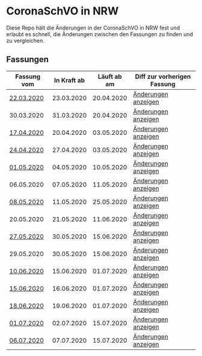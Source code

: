 # CoronaSchVO in NRW

Diese Repo hält die Änderungen in der CoronaSchVO in NRW fest und erlaubt es schnell, die Änderungen zwischen den Fassungen zu finden und zu vergleichen.

## Fassungen

| Fassung vom        | In Kraft ab    | Läuft ab am    | Diff zur vorherigen Fassung |
| ------------------ | -------------- | -------------- | --------------------------- |
| [22.03.2020][Q01]  | 23.03.2020     | 20.04.2020     | [Änderungen anzeigen][D01]  |
| 30.03.2020         | 31.03.2020     | 20.04.2020     | [Änderungen anzeigen][D02]  |
| [17.04.2020][Q03]  | 20.04.2020     | 03.05.2020     | [Änderungen anzeigen][D03]  |
| [24.04.2020][Q04]  | 27.04.2020     | 03.05.2020     | [Änderungen anzeigen][D04]  |
| [01.05.2020][Q05]  | 04.05.2020     | 10.05.2020     | [Änderungen anzeigen][D05]  |
| 06.05.2020         | 07.05.2020     | 11.05.2020     | [Änderungen anzeigen][D06]  |
| [08.05.2020][Q07]  | 11.05.2020     | 25.05.2020     | [Änderungen anzeigen][D07]  |
| 20.05.2020         | 21.05.2020     | 11.06.2020     | [Änderungen anzeigen][D08]  |
| [27.05.2020][Q09]  | 30.05.2020     | 15.06.2020     | [Änderungen anzeigen][D09]  |
| 29.05.2020         | 30.05.2020     | 15.06.2020     | [Änderungen anzeigen][D10]  |
| [10.06.2020][Q11]  | 15.06.2020     | 01.07.2020     | [Änderungen anzeigen][D11]  |
| [15.06.2020][Q12]  | 16.06.2020     | 01.07.2020     | [Änderungen anzeigen][D12]  |
| [18.06.2020][Q13]  | 19.06.2020     | 01.07.2020     | [Änderungen anzeigen][D13]  |
| [01.07.2020][Q14]  | 02.07.2020     | 15.07.2020     | [Änderungen anzeigen][D14]  |
| [06.07.2020][Q15]  | 07.07.2020     | 15.07.2020     | [Änderungen anzeigen][D15]  |

[Q01]: https://www.land.nrw/de/pressemitteilung/landesregierung-beschliesst-weitreichendes-kontaktverbot-und-weitere-massnahmen-zur
[Q03]: https://www.land.nrw/de/pressemitteilung/landesregierung-setzt-weitere-massnahmen-zum-umgang-mit-der-coronavirus-pandemie-um
[Q04]: https://www.land.nrw/de/pressemitteilung/landesregierung-fuehrt-maskenpflicht-ein
[Q05]: https://www.land.nrw/de/pressemitteilung/mit-abstand-und-schutz-betrieb-bestimmter-kultur-und-freizeiteinrichtungen-ab
[Q07]: https://www.land.nrw/de/pressemitteilung/nordrhein-westfalen-plan-tritt-kraft-stufenweise-oeffnung-der-anti-corona
[Q09]: https://www.land.nrw/de/pressemitteilung/weitere-schritte-des-nordrhein-westfalen-plans-werden-umgesetzt-zielgerichtete
[Q11]: https://www.land.nrw/de/pressemitteilung/neue-fassung-der-corona-schutzverordnung-mit-weiteren-erleichterungen-gilt-ab
[Q12]: https://www.land.nrw/sites/default/files/asset/document/2020-06-15_coronaschvo_ab_16.06.2020.pdf
[Q13]: https://www.land.nrw/sites/default/files/asset/document/2020-06-18_fassung_coronaschvo_ab_19.06.2020_lesemodus.pdf
[Q14]: https://www.land.nrw/sites/default/files/asset/document/2020-07-01_coronaschvo_vom_01.07.2020.pdf
[Q15]: https://www.land.nrw/sites/default/files/asset/document/2020-07-06_fassung_coronaschvo_ab_07.07.2020_lesefassung.pdf

[D01]: https://github.com/Art4/NRW-CoronaSchVO/compare/0000-00-00...2020-03-22?diff=split
[D02]: https://github.com/Art4/NRW-CoronaSchVO/compare/2020-03-22...2020-03-30?diff=split
[D03]: https://github.com/Art4/NRW-CoronaSchVO/compare/2020-03-30...2020-04-17?diff=split
[D04]: https://github.com/Art4/NRW-CoronaSchVO/compare/2020-04-17...2020-04-24?diff=split
[D05]: https://github.com/Art4/NRW-CoronaSchVO/compare/2020-04-24...2020-05-01?diff=split
[D06]: https://github.com/Art4/NRW-CoronaSchVO/compare/2020-05-01...2020-05-06?diff=split
[D07]: https://github.com/Art4/NRW-CoronaSchVO/compare/2020-05-06...2020-05-08?diff=split
[D08]: https://github.com/Art4/NRW-CoronaSchVO/compare/2020-05-08...2020-05-20?diff=split
[D09]: https://github.com/Art4/NRW-CoronaSchVO/compare/2020-05-20...2020-05-27?diff=split
[D10]: https://github.com/Art4/NRW-CoronaSchVO/compare/2020-05-27...2020-05-29?diff=split
[D11]: https://github.com/Art4/NRW-CoronaSchVO/compare/2020-05-29...2020-06-10?diff=split
[D12]: https://github.com/Art4/NRW-CoronaSchVO/compare/2020-06-10...2020-06-15?diff=split
[D13]: https://github.com/Art4/NRW-CoronaSchVO/compare/2020-06-15...2020-06-18?diff=split
[D14]: https://github.com/Art4/NRW-CoronaSchVO/compare/2020-06-18...2020-07-01?diff=split
[D15]: https://github.com/Art4/NRW-CoronaSchVO/compare/2020-07-01...2020-07-06?diff=split
